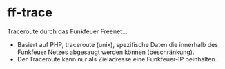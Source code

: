 # ff-trace
Traceroute durch das Funkfeuer Freenet...

- Basiert auf PHP, traceroute (unix), spezifische Daten die innerhalb des Funkfeuer Netzes abgesaugt werden können (beschränkung).
- Der Traceroute kann nur als Zieladresse eine Funkfeuer-IP beinhalten.
